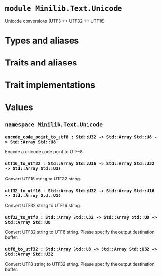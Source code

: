 # `module Minilib.Text.Unicode`

Unicode conversions (UTF8 <-> UTF32 <-> UTF16)

# Types and aliases

# Traits and aliases

# Trait implementations

# Values

## `namespace Minilib.Text.Unicode`

### `encode_code_point_to_utf8 : Std::U32 -> Std::Array Std::U8 -> Std::Array Std::U8`

Encode a unicode code point to UTF-8

### `utf16_to_utf32 : Std::Array Std::U16 -> Std::Array Std::U32 -> Std::Array Std::U32`

Convert UTF16 string to UTF32 string.

### `utf32_to_utf16 : Std::Array Std::U32 -> Std::Array Std::U16 -> Std::Array Std::U16`

Convert UTF32 string to UTF16 string.

### `utf32_to_utf8 : Std::Array Std::U32 -> Std::Array Std::U8 -> Std::Array Std::U8`

Convert UTF32 string to UTF8 string. Please specify the output destination buffer.

### `utf8_to_utf32 : Std::Array Std::U8 -> Std::Array Std::U32 -> Std::Array Std::U32`

Convert UTF8 string to UTF32 string. Please specify the output destination buffer.